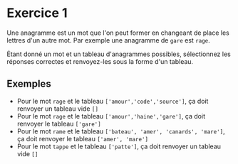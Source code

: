 # Exercice 1

Une anagramme est un mot que l'on peut former en changeant de place les lettres d'un autre mot. Par exemple une anagramme de `gare` est `rage`.

Étant donné un mot et un tableau d'anagrammes possibles, sélectionnez les réponses correctes et renvoyez-les sous la forme d'un tableau.

## Exemples
- Pour le mot `rage` et le tableau `['amour','code','source']`, ça doit renvoyer un tableau vide `[]`
- Pour le mot `rage` et le tableau `['amour','haine','gare']`, ça doit renvoyer le tableau `['gare']`
- Pour le mot `rame` et le tableau `['bateau', 'amer', 'canards', 'mare']`, ça doit renvoyer le tableau `['amer', 'mare']`
- Pour le mot `tappe` et le tableau `['patte']`, ça doit renvoyer un tableau vide `[]`